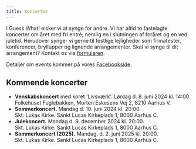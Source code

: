 ```yaml
---
title: Koncerter
---
```


I Guess What! elsker vi at synge for andre. Vi har altid to fastelagte koncerter om året med fri entré; nemlig en i slutningen af foråret og en ved juletid. Herudover synger vi gerne til festlige lejligheder som firmafester, konferencer, bryllupper og lignende arrangementer. Skal vi synge til dit arrangement? Kontakt os via [formularen](/kontakt).

Detaljer om events kommer på vores [Facebookside](https://www.facebook.com/GuessWhatKoret).

## Kommende koncerter

* **Venskabskoncert** med koret 'Livsværk'. Lørdag d. 8. juni 2024 kl. 14:00.\
  Folkehuset Fuglebakken, Morten Eskesens Vej 2, 8210 Aarhus V.
* **Sommerkoncert.** Mandag d. 10. juni 2024 kl. 20:00. \
  Skt. Lukas Kirke. Sankt Lucas Kirkeplads 1, 8000 Aarhus C.
* **Julekoncert.** Mandag d. 9. december 2024 kl. 20:00.\
  Skt. Lukas Kirke. Sankt Lucas Kirkeplads 1, 8000 Aarhus C.
* **Sommerkoncert (2025).** Mandag. d. 2. juni 2025 kl. 20:00.\
  Skt. Lukas Kirke. Sankt Lucas Kirkeplads 1, 8000 Aarhus C.
